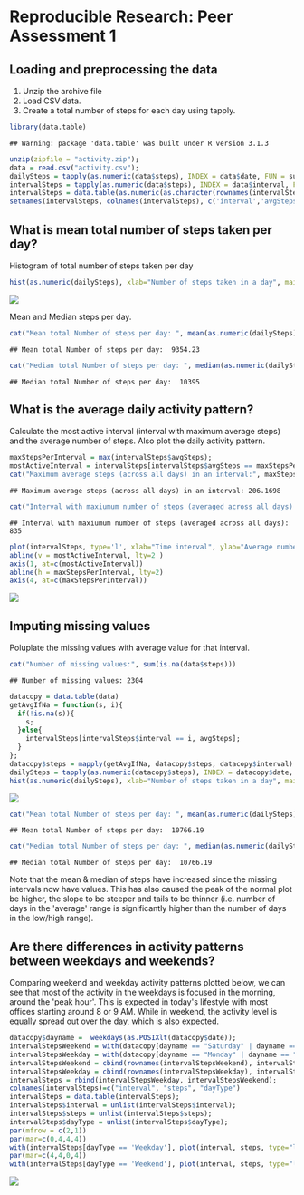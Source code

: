 # Reproducible Research: Peer Assessment 1


## Loading and preprocessing the data
1. Unzip the archive file
2. Load CSV data.
3. Create a total number of steps for each day using tapply.

```r
library(data.table)
```

```
## Warning: package 'data.table' was built under R version 3.1.3
```

```r
unzip(zipfile = "activity.zip");
data = read.csv("activity.csv");
dailySteps = tapply(as.numeric(data$steps), INDEX = data$date, FUN = sum, na.rm = TRUE, simplify =  FALSE);
intervalSteps = tapply(as.numeric(data$steps), INDEX = data$interval, FUN = mean, na.rm = TRUE, simplify =  FALSE);
intervalSteps = data.table(as.numeric(as.character(rownames(intervalSteps))), as.numeric(intervalSteps))
setnames(intervalSteps, colnames(intervalSteps), c('interval','avgSteps'))
```

## What is mean total number of steps taken per day?
Histogram of total number of steps taken per day

```r
hist(as.numeric(dailySteps), xlab="Number of steps taken in a day", main="Histogram of number of steps taken per day");
```

![](PA1_template_files/figure-html/unnamed-chunk-2-1.png) 

Mean and Median steps per day.

```r
cat("Mean total Number of steps per day: ", mean(as.numeric(dailySteps)));
```

```
## Mean total Number of steps per day:  9354.23
```

```r
cat("Median total Number of steps per day: ", median(as.numeric(dailySteps)));
```

```
## Median total Number of steps per day:  10395
```

## What is the average daily activity pattern?
Calculate the most active interval (interval with maximum average steps) and the average number of steps. Also plot the daily activity pattern.

```r
maxStepsPerInterval = max(intervalSteps$avgSteps);
mostActiveInterval = intervalSteps[intervalSteps$avgSteps == maxStepsPerInterval, interval]
cat("Maximum average steps (across all days) in an interval:", maxStepsPerInterval)
```

```
## Maximum average steps (across all days) in an interval: 206.1698
```

```r
cat("Interval with maxiumum number of steps (averaged across all days):", mostActiveInterval)
```

```
## Interval with maxiumum number of steps (averaged across all days): 835
```

```r
plot(intervalSteps, type='l', xlab="Time interval", ylab="Average number of steps in the Interval", main="Average number of steps taken in a 5 Minute interval")
abline(v = mostActiveInterval, lty=2 )
axis(1, at=c(mostActiveInterval))
abline(h = maxStepsPerInterval, lty=2)
axis(4, at=c(maxStepsPerInterval))
```

![](PA1_template_files/figure-html/unnamed-chunk-4-1.png) 

## Imputing missing values
Poluplate the missing values with average value for that interval.

```r
cat("Number of missing values:", sum(is.na(data$steps)))
```

```
## Number of missing values: 2304
```

```r
datacopy = data.table(data)
getAvgIfNa = function(s, i){
  if(!is.na(s)){
    s;
  }else{
    intervalSteps[intervalSteps$interval == i, avgSteps];
  }
};
datacopy$steps = mapply(getAvgIfNa, datacopy$steps, datacopy$interval)
dailySteps = tapply(as.numeric(datacopy$steps), INDEX = datacopy$date, FUN = sum, na.rm = TRUE, simplify =  FALSE);
hist(as.numeric(dailySteps), xlab="Number of steps taken in a day", main="Histogram of number of steps taken per day");
```

![](PA1_template_files/figure-html/unnamed-chunk-5-1.png) 

```r
cat("Mean total Number of steps per day: ", mean(as.numeric(dailySteps)));
```

```
## Mean total Number of steps per day:  10766.19
```

```r
cat("Median total Number of steps per day: ", median(as.numeric(dailySteps)));
```

```
## Median total Number of steps per day:  10766.19
```
Note that the mean & median of steps have increased since the missing intervals now have values. This has also caused the peak of the normal plot be higher, the slope to be steeper and tails to be thinner (i.e. number of days in the 'average' range is significantly higher than the number of days in the low/high range).

## Are there differences in activity patterns between weekdays and weekends?
Comparing weekend and weekday activity patterns plotted below, we can see that most of the activity in the weekdays is focused in the morning, around the 'peak hour'. This is expected in today's lifestyle with most offices starting around 8 or 9 AM. While in weekend, the activity level is equally spread out over the day, which is also expected. 


```r
datacopy$dayname =  weekdays(as.POSIXlt(datacopy$date));
intervalStepsWeekend = with(datacopy[dayname == "Saturday" | dayname == "Sunday",], tapply(as.numeric(steps), INDEX = interval, FUN = mean, na.rm = TRUE, simplify =  FALSE));
intervalStepsWeekday = with(datacopy[dayname == "Monday" | dayname == "Tuesday"  | dayname == "Wednesay" | dayname == "Thursday" | dayname == "Friday",], tapply(as.numeric(steps), INDEX = interval, FUN = mean, na.rm = TRUE, simplify =  FALSE));
intervalStepsWeekend = cbind(rownames(intervalStepsWeekend), intervalStepsWeekend, "Weekend");
intervalStepsWeekday = cbind(rownames(intervalStepsWeekday), intervalStepsWeekday, "Weekday");
intervalSteps = rbind(intervalStepsWeekday, intervalStepsWeekend);
colnames(intervalSteps)=c("interval", "steps", "dayType")
intervalSteps = data.table(intervalSteps);
intervalSteps$interval = unlist(intervalSteps$interval);
intervalSteps$steps = unlist(intervalSteps$steps);
intervalSteps$dayType = unlist(intervalSteps$dayType);
par(mfrow = c(2,1))
par(mar=c(0,4,4,4))
with(intervalSteps[dayType == 'Weekday'], plot(interval, steps, type="l", ylab="Weekday Steps", main="Comparing weekday and weekend activity patterns", xlab="", xaxt='n') )
par(mar=c(4,4,0,4))
with(intervalSteps[dayType == 'Weekend'], plot(interval, steps, type="l", ylab="Weekend Steps", xlab="Interval"))
```

![](PA1_template_files/figure-html/unnamed-chunk-6-1.png) 

